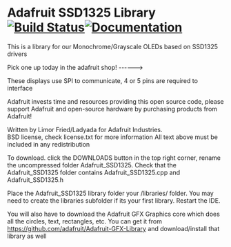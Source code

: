 # Adafruit SSD1325 Library [![Build Status](https://github.com/adafruit/Adafruit_SSD1325_Library/workflows/Arduino%20Library%20CI/badge.svg)](https://github.com/adafruit/Adafruit_SSD1325_Library/actions)[![Documentation](https://github.com/adafruit/ci-arduino/blob/master/assets/doxygen_badge.svg)](http://adafruit.github.io/Adafruit_SSD1325_Library/html/index.html)

This is a library for our Monochrome/Grayscale OLEDs based on SSD1325 drivers

  Pick one up today in the adafruit shop!
  ------> 

These displays use SPI to communicate, 4 or 5 pins are required to  
interface

Adafruit invests time and resources providing this open source code, 
please support Adafruit and open-source hardware by purchasing 
products from Adafruit!

Written by Limor Fried/Ladyada  for Adafruit Industries.  
BSD license, check license.txt for more information
All text above must be included in any redistribution

To download. click the DOWNLOADS button in the top right corner, rename the uncompressed folder Adafruit_SSD1325. Check that the Adafruit_SSD1325 folder contains Adafruit_SSD1325.cpp and Adafruit_SSD1325.h

Place the Adafruit_SSD1325 library folder your <arduinosketchfolder>/libraries/ folder. You may need to create the libraries subfolder if its your first library. Restart the IDE.

You will also have to download the Adafruit GFX Graphics core which does all the circles, text, rectangles, etc. You can get it from
https://github.com/adafruit/Adafruit-GFX-Library
and download/install that library as well 
